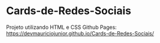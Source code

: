 # Cards-de-Redes-Sociais
Projeto utilizando HTML e CSS
Github Pages: https://devmauriciojunior.github.io/Cards-de-Redes-Sociais/
